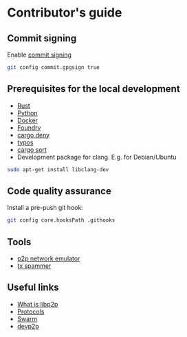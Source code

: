 # Contributor's guide

## Commit signing

Enable [commit signing](https://docs.github.com/en/authentication/managing-commit-signature-verification/signing-commits)

```sh
git config commit.gpgsign true
```

## Prerequisites for the local development

* [Rust](https://www.rust-lang.org/tools/install)
* [Python](https://www.python.org/downloads/)
* [Docker](https://docs.docker.com/engine/install/)
* [Foundry](https://book.getfoundry.sh/getting-started/installation)
* [cargo deny](https://github.com/EmbarkStudios/cargo-deny)
* [typos](https://github.com/crate-ci/typos?tab=readme-ov-file#install)
* [cargo sort](https://github.com/DevinR528/cargo-sort)
* Development package for clang. E.g. for Debian/Ubuntu

```sh
sudo apt-get install libclang-dev
```

## Code quality assurance

Install a pre-push git hook:

```sh
git config core.hooksPath .githooks
```

## Tools

* [p2p network emulator](tools/p2p_node/README.md)
* [tx spammer](tools/tx_spammer/README.md)

## Useful links

* [What is libp2p](https://docs.libp2p.io/concepts/introduction/overview/)
* [Protocols](https://docs.libp2p.io/concepts/fundamentals/protocols/)
* [Swarm](https://docs.libp2p.io/concepts/appendix/glossary/#swarm)
* [devp2p](https://docs.libp2p.io/concepts/similar-projects/devp2p/)